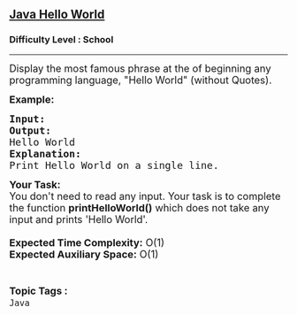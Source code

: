 <h2><a href="https://www.geeksforgeeks.org/problems/java-hello-world4004/0">Java Hello World</a></h2><h3>Difficulty Level : School</h3><hr><div class="problems_problem_content__Xm_eO"><p><span style="font-size: 18px;">Display the most famous phrase at the of beginning any programming language, "Hello World" (without Quotes).</span></p>
<p><span style="font-size: 18px;"><strong>Example:</strong></span></p>
<pre><span style="font-size: 18px;"><strong>Input:
Output:
</strong>Hello World </span>
<span style="font-size: 18px;"><strong>Explanation:
</strong>Print Hello World on a single line.</span></pre>
<p><span style="font-size: 18px;"><strong>Your Task:&nbsp;&nbsp;</strong><br>You don't need to read any input. Your task is to complete the function <strong>printHelloWorld()</strong> which does not take any input and prints 'Hello World'.<br><br><strong>Expected Time Complexity:</strong> O(1)<br><strong>Expected Auxiliary Space:</strong> O(1)</span></p></div><br><p><span style=font-size:18px><strong>Topic Tags : </strong><br><code>Java</code>&nbsp;